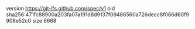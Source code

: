 version https://git-lfs.github.com/spec/v1
oid sha256:471fc88900a203fa07a191d8d9137f09486560a726decc8f066d60f9908e52c0
size 6668
